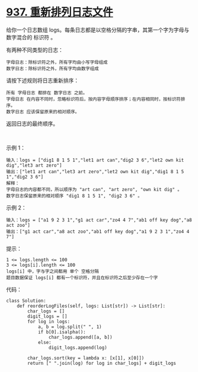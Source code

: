 # [937. 重新排列日志文件](https://leetcode-cn.com/problems/reorder-data-in-log-files/)

给你一个日志数组 logs。每条日志都是以空格分隔的字串，其第一个字为字母与数字混合的 标识符 。

有两种不同类型的日志：
```
字母日志：除标识符之外，所有字均由小写字母组成
数字日志：除标识符之外，所有字均由数字组成
```
请按下述规则将日志重新排序：
```
所有 字母日志 都排在 数字日志 之前。
字母日志 在内容不同时，忽略标识符后，按内容字母顺序排序；在内容相同时，按标识符排序。
数字日志 应该保留原来的相对顺序。
```
返回日志的最终顺序。

 

示例 1：
```
输入：logs = ["dig1 8 1 5 1","let1 art can","dig2 3 6","let2 own kit dig","let3 art zero"]
输出：["let1 art can","let3 art zero","let2 own kit dig","dig1 8 1 5 1","dig2 3 6"]
解释：
字母日志的内容都不同，所以顺序为 "art can", "art zero", "own kit dig" 。
数字日志保留原来的相对顺序 "dig1 8 1 5 1", "dig2 3 6" 。
```
示例 2：
```
输入：logs = ["a1 9 2 3 1","g1 act car","zo4 4 7","ab1 off key dog","a8 act zoo"]
输出：["g1 act car","a8 act zoo","ab1 off key dog","a1 9 2 3 1","zo4 4 7"]
```

提示：
```
1 <= logs.length <= 100
3 <= logs[i].length <= 100
logs[i] 中，字与字之间都用 单个 空格分隔
题目数据保证 logs[i] 都有一个标识符，并且在标识符之后至少存在一个字
```

代码：
```python3
class Solution:
    def reorderLogFiles(self, logs: List[str]) -> List[str]:
        char_logs = []
        digit_logs = []
        for log in logs:
            a, b = log.split(" ", 1)
            if b[0].isalpha():
                char_logs.append([a, b])
            else:
                digit_logs.append(log)

        char_logs.sort(key = lambda x: [x[1], x[0]])
        return [" ".join(log) for log in char_logs] + digit_logs
```